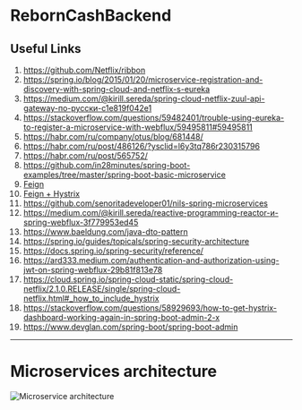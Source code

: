 # RebornCashBackend

## Useful Links

1) https://github.com/Netflix/ribbon
2) https://spring.io/blog/2015/01/20/microservice-registration-and-discovery-with-spring-cloud-and-netflix-s-eureka
3) https://medium.com/@kirill.sereda/spring-cloud-netflix-zuul-api-gateway-по-русски-c1e819f042e1
4) https://stackoverflow.com/questions/59482401/trouble-using-eureka-to-register-a-microservice-with-webflux/59495811#59495811
5) https://habr.com/ru/company/otus/blog/681448/
6) https://habr.com/ru/post/486126/?ysclid=l6y3tq786r230315796
7) https://habr.com/ru/post/565752/
8) https://github.com/in28minutes/spring-boot-examples/tree/master/spring-boot-basic-microservice
9) [Feign](https://medium.com/@kirill.sereda/spring-cloud-netflix-feign-по-русски-7b8272e8e110)
10) [Feign + Hystrix](https://medium.com/@kirill.sereda/spring-cloud-netflix-hystrix-по-русски-e60e91a6770f)
11) https://github.com/senoritadeveloper01/nils-spring-microservices
12) https://medium.com/@kirill.sereda/reactive-programming-reactor-и-spring-webflux-3f779953ed45
13) https://www.baeldung.com/java-dto-pattern
14) https://spring.io/guides/topicals/spring-security-architecture
15) https://docs.spring.io/spring-security/reference/
16) https://ard333.medium.com/authentication-and-authorization-using-jwt-on-spring-webflux-29b81f813e78
17) https://cloud.spring.io/spring-cloud-static/spring-cloud-netflix/2.1.0.RELEASE/single/spring-cloud-netflix.html#_how_to_include_hystrix
18) https://stackoverflow.com/questions/58929693/how-to-get-hystrix-dashboard-working-again-in-spring-boot-admin-2-x
19) https://www.devglan.com/spring-boot/spring-boot-admin

------

# Microservices architecture

![Microservice architecture](https://raw.githubusercontent.com/Abuzik/RebornCashBackend/main/documents/images/Architecture_of_microservices.png?token=GHSAT0AAAAAABM4Z4FGBLQCGCQY3WVE5GNUYYNFGFA)
